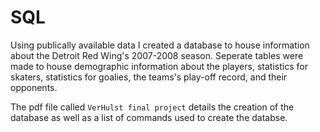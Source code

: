# SQL

Using publically available data I created a database to house information about the Detroit Red Wing's 2007-2008 season. Seperate tables were made to house demographic information about the players, statistics for skaters, statistics for goalies, the teams's play-off record, and their opponents. 

The pdf file called `VerHulst final project` details the creation of the database as well as a list of commands used to create the databse.
